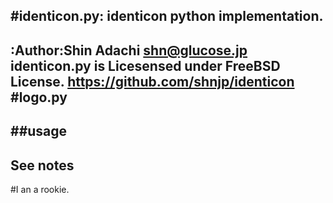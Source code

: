 #identicon.py: identicon python implementation.
---
:Author:Shin Adachi shn@glucose.jp
identicon.py is Licesensed under FreeBSD License.
**https://github.com/shnjp/identicon**  
#logo.py  
---  
##usage
---
See notes
---
#I an a rookie.